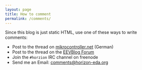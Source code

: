 ```yaml
---
layout: page
title: How to comment
permalink: /comments/
---
```


Since this blog is just static HTML, use one of these ways to write comments:
 - Post to the thread on [mikrocontroller.net](https://www.mikrocontroller.net/topic/417908) (German)
 - Post to the thread on the [EEVBlog Forum](https://www.eevblog.com/forum/eda/horizon-eda-version-1-0!/new/)
 - Join the `#horzion` IRC channel on freenode
 - Send me an Email: [comments@horizon-eda.org](mailto:comments@horizon-eda.org)
